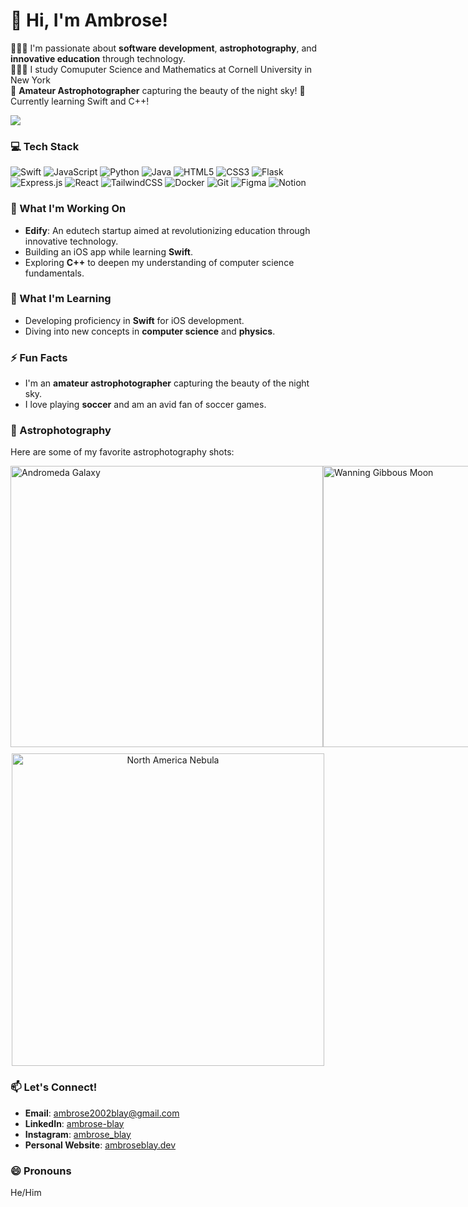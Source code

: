 # 👋 Hi, I'm Ambrose!
👩🏻‍💻 I'm passionate about **software development**, **astrophotography**, and **innovative education** through technology.<br/>
👩🏻‍🎓 I study Comuputer Science and Mathematics at Cornell University in New York<br/>
🔭 **Amateur Astrophotographer** capturing the beauty of the night sky!
💭 Currently learning Swift and C++!<br/>

<!-- GitHub stats from https://github.com/anuraghazra/github-readme-stats -->
![](https://github-readme-stats.vercel.app/api?username=Ambrose2002&theme=radical&hide_border=false&include_all_commits=true&count_private=true)<br/>

### 💻 Tech Stack
<!-- Badges from https://github.com/Ileriayo/markdown-badges -->
![Swift](https://img.shields.io/badge/swift-F54A2A?style=for-the-badge&logo=swift&logoColor=white)
![JavaScript](https://img.shields.io/badge/javascript-%23323330.svg?style=for-the-badge&logo=javascript&logoColor=%23F7DF1E)
![Python](https://img.shields.io/badge/python-3670A0?style=for-the-badge&logo=python&logoColor=ffdd54)
![Java](https://img.shields.io/badge/java-%23ED8B00.svg?style=for-the-badge&logo=openjdk&logoColor=white)
![HTML5](https://img.shields.io/badge/html5-%23E34F26.svg?style=for-the-badge&logo=html5&logoColor=white)
![CSS3](https://img.shields.io/badge/css3-%231572B6.svg?style=for-the-badge&logo=css3&logoColor=white)
![Flask](https://img.shields.io/badge/flask-%23000.svg?style=for-the-badge&logo=flask&logoColor=white)
![Express.js](https://img.shields.io/badge/express.js-%23404d59.svg?style=for-the-badge&logo=express&logoColor=%2361DAFB)
![React](https://img.shields.io/badge/react-%2320232a.svg?style=for-the-badge&logo=react&logoColor=%2361DAFB)
![TailwindCSS](https://img.shields.io/badge/tailwindcss-%2338B2AC.svg?style=for-the-badge&logo=tailwind-css&logoColor=white)
![Docker](https://img.shields.io/badge/docker-%230db7ed.svg?style=for-the-badge&logo=docker&logoColor=white)
![Git](https://img.shields.io/badge/git-%23F05033.svg?style=for-the-badge&logo=git&logoColor=white)
![Figma](https://img.shields.io/badge/figma-%23F24E1E.svg?style=for-the-badge&logo=figma&logoColor=white)
![Notion](https://img.shields.io/badge/Notion-%23000000.svg?style=for-the-badge&logo=notion&logoColor=white)

### 🔭 What I'm Working On
- **Edify**: An edutech startup aimed at revolutionizing education through innovative technology.
- Building an iOS app while learning **Swift**.
- Exploring **C++** to deepen my understanding of computer science fundamentals.
  
### 🌱 What I'm Learning
- Developing proficiency in **Swift** for iOS development.
- Diving into new concepts in **computer science** and **physics**.

### ⚡ Fun Facts
- I'm an **amateur astrophotographer** capturing the beauty of the night sky.
- I love playing **soccer** and am an avid fan of soccer games.

### 🌌 Astrophotography

Here are some of my favorite astrophotography shots:

<div style="display: flex; justify-content: space-between;">

  <img src="https://github.com/user-attachments/assets/c4a1445e-4f1c-4aaf-9e9f-71fc9ae88bb6" alt="Andromeda Galaxy" width="500px" height="450px" />
  <img src="https://github.com/user-attachments/assets/fa66932a-7de2-48e8-9b65-610cac70ac12" alt="Wanning Gibbous Moon" width="500px" height="450px"/>

</div>

<div style="text-align: center; margin-top: 10px;">
  <img src="https://github.com/user-attachments/assets/63a47f41-14c8-4a55-b427-862a3b48a0e1" alt="North America Nebula" width="500px" />
</div>
  
### 📫 Let's Connect!
- **Email**: [ambrose2002blay@gmail.com](mailto:ambrose2002blay@gmail.com)
- **LinkedIn**: [ambrose-blay](https://www.linkedin.com/in/ambrose-blay/)
- **Instagram**: [ambrose_blay](https://www.instagram.com/ambrose_blay)
- **Personal Website**: [ambroseblay.dev](https://ambroseblay.dev)

### 😄 Pronouns
He/Him
